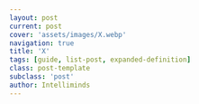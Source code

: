```yaml
---
layout: post
current: post
cover: 'assets/images/X.webp'
navigation: true
title: 'X'
tags: [guide, list-post, expanded-definition]
class: post-template
subclass: 'post'
author: Intelliminds
---
```


